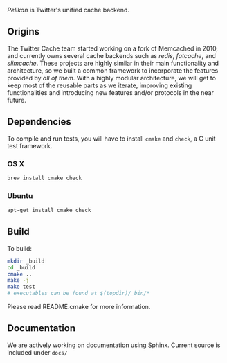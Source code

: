 *Pelikan* is Twitter's unified cache backend.

## Origins
The Twitter Cache team started working on a fork of Memcached in 2010, and currently owns several cache backends such as *redis*, *fatcache*, and  *slimcache*. These projects are highly similar in their main functionality and architecture, so we built a common framework to incorporate the features provided by *all of them*. With a highly modular architecture, we will get to keep most of the reusable parts as we iterate, improving existing functionalities and introducing new features and/or protocols in the near future.

## Dependencies
To compile and run tests, you will have to install `cmake` and `check`, a C unit test framework.

### OS X

```sh
brew install cmake check
```

### Ubuntu

```sh
apt-get install cmake check
```

## Build
To build:
```sh
mkdir _build
cd _build
cmake ..
make -j
make test
# executables can be found at $(topdir)/_bin/*
```

Please read README.cmake for more information.

## Documentation
We are actively working on documentation using Sphinx. Current source is included under `docs/`
